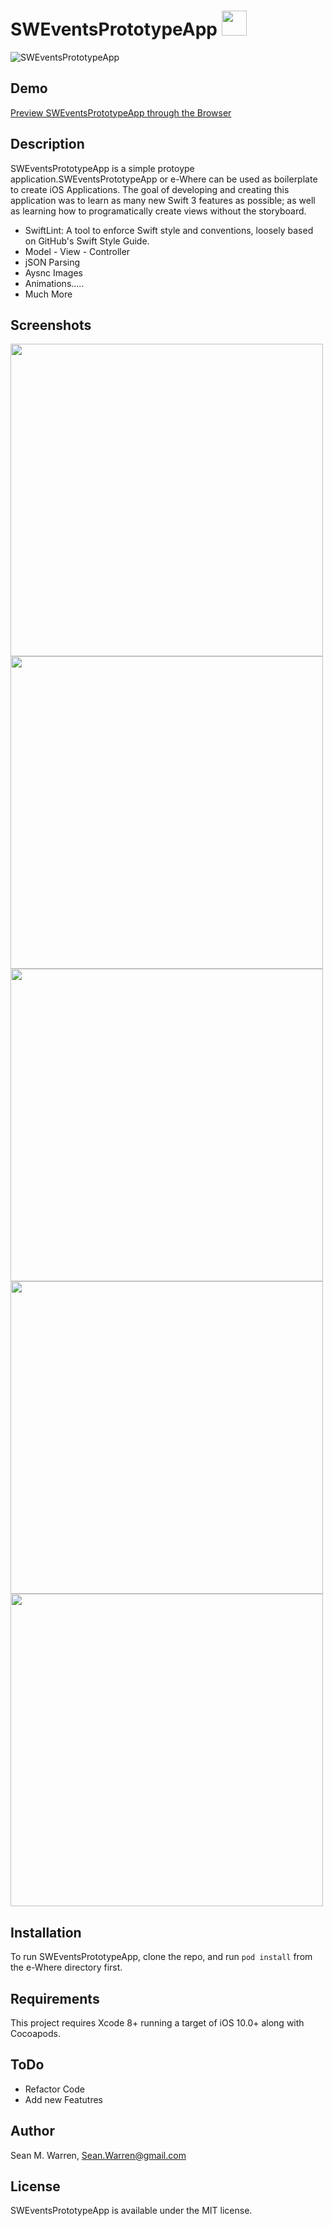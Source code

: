 # SWEventsPrototypeApp <img src="http://i.imgur.com/tP7IwZg.png" width="40px" height="40px">

![SWEventsPrototypeApp](http://i.imgur.com/dTQoP7H.png)

## Demo
[Preview SWEventsPrototypeApp through the Browser](https://appetize.io/app/eqr5wyu7ygx975prk1c6muum5r?device=iphone7plus&scale=50&orientation=portrait&osVersion=10.2)


## Description
SWEventsPrototypeApp is a simple protoype application.SWEventsPrototypeApp or e-Where can be used as boilerplate to create iOS Applications. The goal of developing and creating this application was to learn as many new Swift 3 features as possible; as well as learning how to programatically create views without the storyboard.

- SwiftLint: A tool to enforce Swift style and conventions, loosely based on GitHub's Swift Style Guide.
- Model - View - Controller 
- jSON Parsing
- Aysnc Images
- Animations.....
- Much More


## Screenshots
<img src="http://i.imgur.com/nBVKTWd.jpg" widht="500px" height="500px"><img src="http://i.imgur.com/C70XfdK.jpg" widht="500px" height="500px"><img src="http://i.imgur.com/gROcznO.jpg" widht="500px" height="500px"><img src="http://i.imgur.com/Z8n8KQQ.png" widht="500px" height="500px"><img src="http://i.imgur.com/gRxcdyG.png)" widht="500px" height="500px">

## Installation  

To run SWEventsPrototypeApp, clone the repo, and run `pod install` from the e-Where directory first.

## Requirements

This project requires Xcode 8+ running a target of iOS 10.0+ along with Cocoapods.

## ToDo

- Refactor Code
- Add new Featutres

## Author

Sean M. Warren, Sean.Warren@gmail.com

## License

SWEventsPrototypeApp is available under the MIT license.
